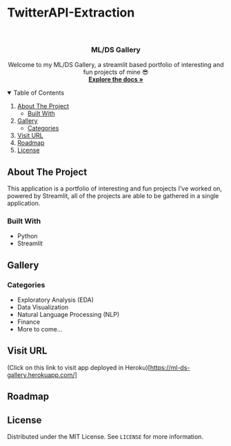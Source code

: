 # TwitterAPI-Extraction

<!-- PROJECT LOGO -->
<br />
<p align="center">
  <h3 align="center">ML/DS Gallery</h3>

  <p align="center">
    Welcome to my ML/DS Gallery, a streamlit based portfolio of interesting and fun projects of mine 😎
    <br />
    <a href="https://github.com/deTECtFakeNews/ml_ds_gallery"><strong>Explore the docs »</strong></a>
    <br />
  
  </p>
</p>



<!-- TABLE OF CONTENTS -->
<details open="open">
  <summary>Table of Contents</summary>
  <ol>
    <li>
      <a href="#about-the-project">About The Project</a>
      <ul>
        <li><a href="#built-with">Built With</a></li>
      </ul>
    </li>
    <li>
      <a href="#getting-started">Gallery</a>
      <ul>
        <li><a href="#prerequisites">Categories</a></li>
      </ul>
    </li>
    <li><a href="#usage">Visit URL</a></li>
    <li><a href="#roadmap">Roadmap</a></li>
    <li><a href="#license">License</a></li>
  </ol>
</details>

<!-- ABOUT THE PROJECT -->
## About The Project

This application is a portfolio of interesting and fun projects I've worked on, powered by Streamlit, all of the projects are able to be gathered in a single application.

### Built With

* Python
* Streamlit

<!-- Gallery -->
## Gallery

### Categories

* Exploratory Analysis (EDA)
* Data Visualization
* Natural Language Processing (NLP)
* Finance
* More to come...
  
<!-- VISIT URL -->
## Visit URL

(Click on this link to visit app deployed in Heroku)[https://ml-ds-gallery.herokuapp.com/]

<!-- ROADMAP -->
## Roadmap

<!-- LICENSE -->
## License

Distributed under the MIT License. See `LICENSE` for more information.
